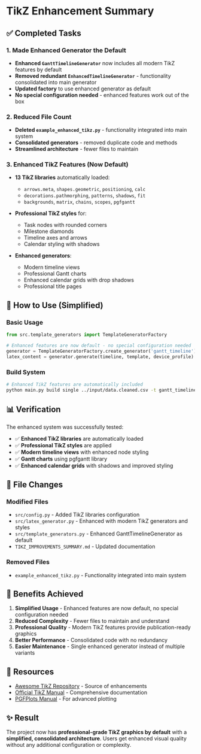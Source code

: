 # TikZ Enhancement Summary

## ✅ Completed Tasks

### 1. Made Enhanced Generator the Default
- **Enhanced `GanttTimelineGenerator`** now includes all modern TikZ features by default
- **Removed redundant `EnhancedTimelineGenerator`** - functionality consolidated into main generator
- **Updated factory** to use enhanced generator as default
- **No special configuration needed** - enhanced features work out of the box

### 2. Reduced File Count
- **Deleted `example_enhanced_tikz.py`** - functionality integrated into main system
- **Consolidated generators** - removed duplicate code and methods
- **Streamlined architecture** - fewer files to maintain

### 3. Enhanced TikZ Features (Now Default)
- **13 TikZ libraries** automatically loaded:
  - `arrows.meta`, `shapes.geometric`, `positioning`, `calc`
  - `decorations.pathmorphing`, `patterns`, `shadows`, `fit`
  - `backgrounds`, `matrix`, `chains`, `scopes`, `pgfgantt`

- **Professional TikZ styles** for:
  - Task nodes with rounded corners
  - Milestone diamonds
  - Timeline axes and arrows
  - Calendar styling with shadows

- **Enhanced generators**:
  - Modern timeline views
  - Professional Gantt charts
  - Enhanced calendar grids with drop shadows
  - Professional title pages

## 🚀 How to Use (Simplified)

### Basic Usage
```python
from src.template_generators import TemplateGeneratorFactory

# Enhanced features are now default - no special configuration needed
generator = TemplateGeneratorFactory.create_generator('gantt_timeline')
latex_content = generator.generate(timeline, template, device_profile)
```

### Build System
```bash
# Enhanced TikZ features are automatically included
python main.py build single ../input/data.cleaned.csv -t gantt_timeline
```

## 📊 Verification

The enhanced system was successfully tested:
- ✅ **Enhanced TikZ libraries** are automatically loaded
- ✅ **Professional TikZ styles** are applied
- ✅ **Modern timeline views** with enhanced node styling
- ✅ **Gantt charts** using pgfgantt library
- ✅ **Enhanced calendar grids** with shadows and improved styling

## 📁 File Changes

### Modified Files
- `src/config.py` - Added TikZ libraries configuration
- `src/latex_generator.py` - Enhanced with modern TikZ generators and styles
- `src/template_generators.py` - Enhanced GanttTimelineGenerator as default
- `TIKZ_IMPROVEMENTS_SUMMARY.md` - Updated documentation

### Removed Files
- `example_enhanced_tikz.py` - Functionality integrated into main system

## 🎯 Benefits Achieved

1. **Simplified Usage** - Enhanced features are now default, no special configuration needed
2. **Reduced Complexity** - Fewer files to maintain and understand
3. **Professional Quality** - Modern TikZ features provide publication-ready graphics
4. **Better Performance** - Consolidated code with no redundancy
5. **Easier Maintenance** - Single enhanced generator instead of multiple variants

## 🔗 Resources

- [Awesome TikZ Repository](https://github.com/xiaohanyu/awesome-tikz) - Source of enhancements
- [Official TikZ Manual](https://tikz.dev/) - Comprehensive documentation
- [PGFPlots Manual](https://pgfplots.sourceforge.net/) - For advanced plotting

## ✨ Result

The project now has **professional-grade TikZ graphics by default** with a **simplified, consolidated architecture**. Users get enhanced visual quality without any additional configuration or complexity.

